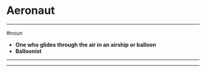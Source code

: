 # Aeronaut
---
#noun
- **One who glides through the air in an airship or balloon**
- **Balloonist**
---
---
